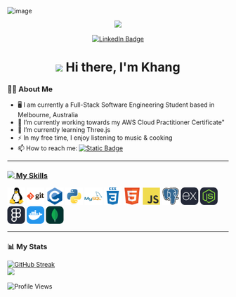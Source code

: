 ![image](https://github.com/user-attachments/assets/26b96601-2f64-459a-a381-b0b8f96987a9)<div id="header" align="center" dir="auto">
  <img src="https://user-images.githubusercontent.com/74038190/225813708-98b745f2-7d22-48cf-9150-083f1b00d6c9.gif" width="50%"/>
</div>
  <div align="center" dir="auto">
  <a href="https://www.linkedin.com/in/khangdn/">
    <img src="https://img.shields.io/badge/LinkedIn-blue?style=for-the-badge&logo=linkedin&logoColor=white" alt="LinkedIn Badge"/>
  </a>
</div>
<h1 align="center">
  <img src="https://user-images.githubusercontent.com/74038190/214644152-52f47eb3-5e31-4f47-8758-05c9468d5596.gif" width="50px"/>
  Hi there, I'm Khang
</h1>

<!--About Me-->
### 🙋‍♂️ About Me
<ul>
  <li>🖥️ I am currently a Full-Stack Software Engineering Student based in Melbourne, Australia</li>
  <li>🔭 I’m currently working towards my AWS Cloud Practitioner Certificate"</li>
  <li>🌱 I’m currently learning Three.js</li>
  <li>⚡ In my free time, I enjoy listening to music & cooking</li>
  <li>
    📫 How to reach me:
    <a href="https://www.linkedin.com/in/khangdn/" rel="nofollow">
    <img alt="Static Badge" src="https://img.shields.io/badge/-Khang_N-blue?style=flat&logo=linkedin&link=https%3A%2F%2Fwww.linkedin.com%2Fin%2Fkhangdnguyen95%2F">
  </li>
</ul>

---
### <img src="https://user-images.githubusercontent.com/74038190/212284087-bbe7e430-757e-4901-90bf-4cd2ce3e1852.gif" width="3%"/> My Skills

<div dir="auto">
  <a href="https://www.linux.org/" rel="nofollow">
    <img src="https://raw.githubusercontent.com/devicons/devicon/master/icons/linux/linux-original.svg" alt="linux" width="40" height="40" style="max-width: 100%;"></a>
  <a target="_blank" rel="noopener noreferrer" href="https://github.com/devicons/devicon/blob/master/icons/git/git-original-wordmark.svg">
    <img src="https://github.com/devicons/devicon/raw/master/icons/git/git-original-wordmark.svg" title="Git" width="40" height="40" style="max-width: 100%;"></a>
   <a target="_blank" rel="noopener noreferrer" href="https://github.com/devicons/devicon/blob/master/icons/c/c-original.svg">
    <img src="https://github.com/devicons/devicon/raw/master/icons/c/c-original.svg" title="C" alt="C" width="40" height="40" style="max-width: 100%;"></a> 
  <a target="_blank" rel="noopener noreferrer" href="https://github.com/devicons/devicon/blob/master/icons/python/python-original.svg">
    <img src="https://github.com/devicons/devicon/raw/master/icons/python/python-original.svg" title="Python" width="40" height="40" style="max-width: 100%;"></a>
   <a target="_blank" rel="noopener noreferrer" href="https://github.com/devicons/devicon/blob/master/icons/mysql/mysql-original-wordmark.svg">
    <img src="https://github.com/devicons/devicon/raw/master/icons/mysql/mysql-original-wordmark.svg" title="MySQL" alt="MySQL" width="40" height="40" style="max-width: 100%;"></a> 
  <a target="_blank" rel="noopener noreferrer" href="https://github.com/devicons/devicon/blob/master/icons/css3/css3-plain-wordmark.svg">
    <img src="https://github.com/devicons/devicon/raw/master/icons/css3/css3-plain-wordmark.svg" title="CSS3" alt="CSS" width="40" height="40" style="max-width: 100%;"></a> 
  <a target="_blank" rel="noopener noreferrer" href="https://github.com/devicons/devicon/blob/master/icons/html5/html5-original.svg">
    <img src="https://github.com/devicons/devicon/raw/master/icons/html5/html5-original.svg" title="HTML5" alt="HTML" width="40" height="40" style="max-width: 100%;"></a> 
  <a target="_blank" rel="noopener noreferrer" href="https://github.com/devicons/devicon/blob/master/icons/javascript/javascript-original.svg">
    <img src="https://github.com/devicons/devicon/raw/master/icons/javascript/javascript-original.svg" title="JavaScript" alt="JavaScript" width="40" height="40" style="max-width: 100%;"></a>
  <a target="_blank" rel="noopener noreferrer" href="https://raw.githubusercontent.com/devicons/devicon/ca28c779441053191ff11710fe24a9e6c23690d6/icons/postgresql/postgresql-original.svg">
    <img src="https://raw.githubusercontent.com/devicons/devicon/ca28c779441053191ff11710fe24a9e6c23690d6/icons/postgresql/postgresql-original.svg" title="PG" alt="JavaScript" width="40" height="40" style="max-width: 100%;"></a>
  <a target="_blank" rel="noopener noreferrer" href="https://raw.githubusercontent.com/tandpfun/skill-icons/65dea6c4eaca7da319e552c09f4cf5a9a8dab2c8/icons/ExpressJS-Dark.svg">
    <img src="https://raw.githubusercontent.com/tandpfun/skill-icons/65dea6c4eaca7da319e552c09f4cf5a9a8dab2c8/icons/ExpressJS-Dark.svg" title="Express" alt="EX" width="40" height="40" style="max-width: 100%;"></a>
  <a target="_blank" rel="noopener noreferrer" href="https://raw.githubusercontent.com/tandpfun/skill-icons/65dea6c4eaca7da319e552c09f4cf5a9a8dab2c8/icons/NodeJS-Dark.svg">
    <img src="https://raw.githubusercontent.com/tandpfun/skill-icons/65dea6c4eaca7da319e552c09f4cf5a9a8dab2c8/icons/NodeJS-Dark.svg" title="Node" alt="ND" width="40" height="40" style="max-width: 100%;"></a>
  <a target="_blank" rel="noopener noreferrer" href="https://raw.githubusercontent.com/tandpfun/skill-icons/65dea6c4eaca7da319e552c09f4cf5a9a8dab2c8/icons/Figma-Dark.svg">
    <img src="https://raw.githubusercontent.com/tandpfun/skill-icons/65dea6c4eaca7da319e552c09f4cf5a9a8dab2c8/icons/Figma-Dark.svg" title="Figma" alt="FM" width="40" height="40" style="max-width: 100%;"></a>
  <a target="_blank" rel="noopener noreferrer" href="https://raw.githubusercontent.com/tandpfun/skill-icons/65dea6c4eaca7da319e552c09f4cf5a9a8dab2c8/icons/Docker.svg">
    <img src="https://raw.githubusercontent.com/tandpfun/skill-icons/65dea6c4eaca7da319e552c09f4cf5a9a8dab2c8/icons/Docker.svg" title="Docker" alt="DK" width="40" height="40" style="max-width: 100%;"></a>
   <a target="_blank" rel="noopener noreferrer" href="https://raw.githubusercontent.com/tandpfun/skill-icons/65dea6c4eaca7da319e552c09f4cf5a9a8dab2c8/icons/MongoDB.svg">
     <img src="https://raw.githubusercontent.com/tandpfun/skill-icons/65dea6c4eaca7da319e552c09f4cf5a9a8dab2c8/icons/MongoDB.svg" title="Mongo" alt="MG" width="40" height="40" style="max-width: 100%;"></a>
</div>

---
### 📊 My Stats
<div class="markdown-heading" dir="auto">

</div>
<p dir="auto">
  <a href="https://git.io/streak-stats"><img src="https://streak-stats.demolab.com?user=kdn95&theme=dark&background=000000&hide_border=true&date_format=j%20M%5B%20Y%5D" alt="GitHub Streak" /></a>
  <br>
  <a href="https://github.com/kdn95/github-readme-stats">
    <img src="https://github-readme-stats.vercel.app/api/top-langs/?username=kdn95&layout=donut&theme=vision-friendly-dark&hide_border=true" style="max-width: 100%;"></a>
</p>
    <img src="https://komarev.com/ghpvc/?username=kdn95&style=flat-square" alt="Profile Views"/>

